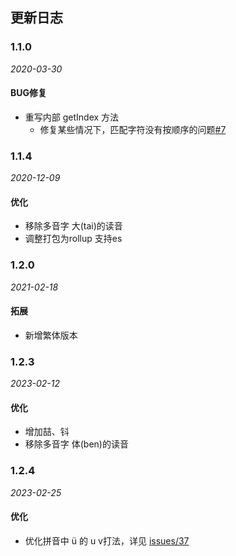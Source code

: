 ## 更新日志

### 1.1.0

*2020-03-30*

#### BUG修复

- 重写内部 getIndex 方法
  - 修复某些情况下，匹配字符没有按顺序的问题[#7](https://github.com/xmflswood/pinyin-match/issues/7)

### 1.1.4

*2020-12-09*

#### 优化
- 移除多音字 大(tai)的读音
- 调整打包为rollup 支持es

### 1.2.0
*2021-02-18*

#### 拓展
- 新增繁体版本

### 1.2.3
*2023-02-12*

#### 优化
- 增加喆、钭
- 移除多音字 体(ben)的读音

### 1.2.4
*2023-02-25*

#### 优化
- 优化拼音中 ü 的 u v打法，详见 [issues/37](https://github.com/xmflswood/pinyin-match/issues/37)
